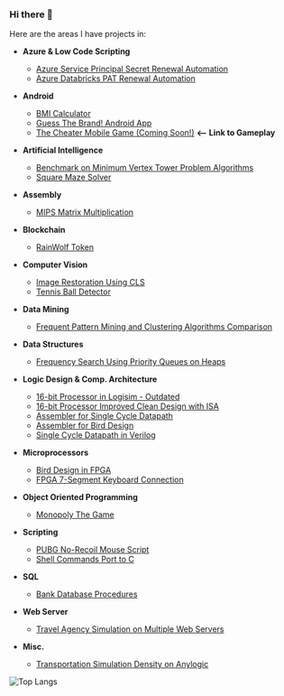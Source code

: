 ### Hi there 👋
<!--🔭 I’m currently working on my graduation project **The Cheater Mobile Game**.
-->

Here are the areas I have projects in:
- **Azure & Low Code Scripting**
  + [Azure Service Principal Secret Renewal Automation](https://github.com/kadirhzrc/azure-service-principal-secret-renewal-automation)
  + [Azure Databricks PAT Renewal Automation](https://github.com/kadirhzrc/azure-databricks-pat-renewal-automation)
    
- **Android**
  + [BMI Calculator](https://github.com/kadirhzrc/android-bmi-calculator-app)
  + [Guess The Brand! Android App](https://github.com/kadirhzrc/guess-the-brand-android-game)
  + [The Cheater Mobile Game (Coming Soon!)](https://drive.google.com/file/d/1wGplt4eFulW9FXccZhi0sxSroAn7MEPl/view?usp=sharing) **<-- Link to Gameplay**

- **Artificial Intelligence**
  + [Benchmark on Minimum Vertex Tower Problem Algorithms](https://github.com/kadirhzrc/java-genetic-algorithm-for-minimum-vertex-tower-problem)
  + [Square Maze Solver](https://github.com/kadirhzrc/square-maze-solver-with-walls)
- **Assembly**
  + [MIPS Matrix Multiplication](https://github.com/kadirhzrc/matrix-multiplier-in-MIPS)
- **Blockchain**
  + [RainWolf Token](https://github.com/kadirhzrc/rainwolf-token)
- **Computer Vision**
  + [Image Restoration Using CLS](https://github.com/kadirhzrc/image-restoration-using-cls)
  + [Tennis Ball Detector](https://github.com/kadirhzrc/tennis-ball-detection-opencv)
- **Data Mining**
  + [Frequent Pattern Mining and Clustering Algorithms Comparison](https://github.com/kadirhzrc/frequent-pattern-mining-and-clustering)
- **Data Structures**
  + [Frequency Search Using Priority Queues on Heaps](https://github.com/kadirhzrc/frequency-search-pq-on-heaps)
- **Logic Design & Comp. Architecture**
  + [16-bit Processor in Logisim - Outdated](https://github.com/kadirhzrc/MIPS-16-bit-Processor-in-LogiSim)
  + [16-bit Processor Improved Clean Design with ISA](https://github.com/kadirhzrc/16-bit-processor-super-clean-design)
  + [Assembler for Single Cycle Datapath](https://github.com/kadirhzrc/assembler-single-cycle-datapath)
  + [Assembler for Bird Design](https://github.com/kadirhzrc/bird-design-assembler)
  + [Single Cycle Datapath in Verilog](https://github.com/kadirhzrc/single-cycle-datapath-with-complex-instructions)
- **Microprocessors**
  + [Bird Design in FPGA](https://github.com/kadirhzrc/bird-design-in-fpga)
  + [FPGA 7-Segment Keyboard Connection](https://github.com/kadirhzrc/fpga-7segment-keypad-connection)
- **Object Oriented Programming**
  + [Monopoly The Game](https://github.com/kadirhzrc/Monopoly-The-Game)
- **Scripting**
  + [PUBG No-Recoil Mouse Script](https://github.com/kadirhzrc/pubg-lua-norecoil)
  + [Shell Commands Port to C](https://github.com/kadirhzrc/Shell-Commands-On-C)
- **SQL**
  + [Bank Database Procedures](https://github.com/kadirhzrc/Small-Bank-Database)
- **Web Server**
  + [Travel Agency Simulation on Multiple Web Servers](https://github.com/kadirhzrc/java-travel-agency-web-server-simulation-with-simple-ui)
- **Misc.**
  + [Transportation Simulation Density on Anylogic](https://github.com/kadirhzrc/Transportation-Simulation-On-AnyLogic)


![Top Langs](https://github-readme-stats.vercel.app/api/top-langs/?username=kadirhzrc)


<!--
**kadirhzrc/kadirhzrc** is a ✨ _special_ ✨ repository because its `README.md` (this file) appears on your GitHub profile.

Here are some ideas to get you started:
+ [Classification Algorithm Comparison](https://github.com/kadirhzrc/classification-algorithms-comparison)

- 🌱 I’m currently learning ...
- 👯 I’m looking to collaborate on ...
- 🤔 I’m looking for help with ...
- 💬 Ask me about ...
- 📫 How to reach me: ...
- 😄 Pronouns: ...
- ⚡ Fun fact: ...
-->

